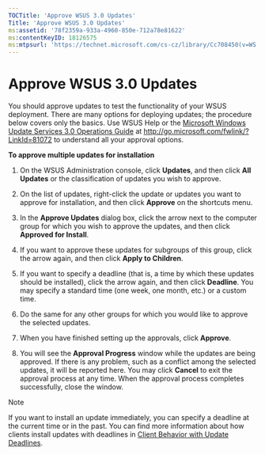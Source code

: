 ```yaml
---
TOCTitle: 'Approve WSUS 3.0 Updates'
Title: 'Approve WSUS 3.0 Updates'
ms:assetid: '78f2359a-933a-4960-850e-712a78e81622'
ms:contentKeyID: 18126575
ms:mtpsurl: 'https://technet.microsoft.com/cs-cz/library/Cc708450(v=WS.10)'
---
```


Approve WSUS 3.0 Updates
========================

You should approve updates to test the functionality of your WSUS deployment. There are many options for deploying updates; the procedure below covers only the basics. Use WSUS Help or the [Microsoft Windows Update Services 3.0 Operations Guide](http://go.microsoft.com/fwlink/?linkid=81072) at http://go.microsoft.com/fwlink/?LinkId=81072 to understand all your approval options.

**To approve multiple updates for installation**
1.  On the WSUS Administration console, click **Updates**, and then click **All Updates** or the classification of updates you wish to approve.

2.  On the list of updates, right-click the update or updates you want to approve for installation, and then click **Approve** on the shortcuts menu.

3.  In the **Approve Updates** dialog box, click the arrow next to the computer group for which you wish to approve the updates, and then click **Approved for Install**.

4.  If you want to approve these updates for subgroups of this group, click the arrow again, and then click **Apply to Children**.

5.  If you want to specify a deadline (that is, a time by which these updates should be installed), click the arrow again, and then click **Deadline**. You may specify a standard time (one week, one month, etc.) or a custom time.

6.  Do the same for any other groups for which you would like to approve the selected updates.

7.  When you have finished setting up the approvals, click **Approve**.

8.  You will see the **Approval Progress** window while the updates are being approved. If there is any problem, such as a conflict among the selected updates, it will be reported here. You may click **Cancel** to exit the approval process at any time. When the approval process completes successfully, close the window.

> [!NOTE]
> If you want to install an update immediately, you can specify a deadline at the current time or in the past. You can find more information about how clients install updates with deadlines in [Client Behavior with Update Deadlines](https://technet.microsoft.com/d0a7ccc7-400f-4f82-9bf4-8cb6521d724d). 
